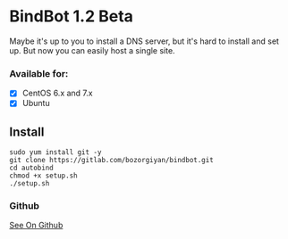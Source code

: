 # BindBot 1.2 Beta
Maybe it's up to you to install a DNS server, but it's hard to install and set up.
But now you can easily host a single site.
### Available for:
- [x] CentOS 6.x and 7.x
- [x] Ubuntu

## Install
    sudo yum install git -y
    git clone https://gitlab.com/bozorgiyan/bindbot.git
    cd autobind
    chmod +x setup.sh
    ./setup.sh
### Github
[See On Github](https://github.com/bozorgiyan/bindbot)
